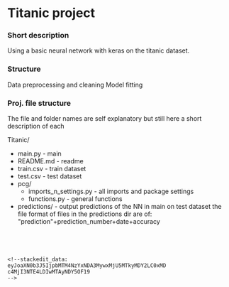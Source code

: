 
# Titanic project

### Short description
Using a basic neural network with keras on the titanic dataset.

### Structure
Data preprocessing and cleaning 
Model fitting

### Proj. file structure
The file and folder names are self explanatory but still here a short description of each 

Titanic/
* main.py      	-				main
* README.md		-				readme
* train.csv		-				train dataset
* test.csv		-				test dataset
* pcg/
  * imports_n_settings.py	-	all imports and package settings
  * functions.py			-	general functions
* predictions/				-	output predictions of the NN in main on test dataset
								the file format of files in the predictions dir are of: 
								"prediction"+prediction_number+date+accuracy 


```




<!--stackedit_data:
eyJoaXN0b3J5IjpbMTM4NzYxNDA3MywxMjU5MTkyMDY2LC0xMD
c4MjI3NTE4LDIwMTAyNDY5OF19
-->
